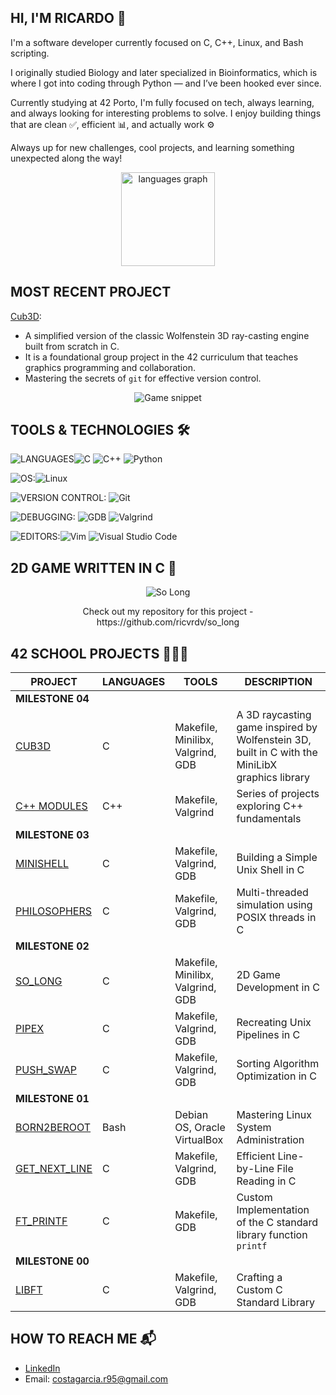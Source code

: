 ## HI, I'M RICARDO 👋
I'm a software developer currently focused on C, C++, Linux, and Bash scripting.

I originally studied Biology and later specialized in Bioinformatics, which is where I got into coding through Python — and I’ve been hooked ever since.

Currently studying at 42 Porto, I'm fully focused on tech, always learning, and always looking for interesting problems to solve. I enjoy building things that are clean ✅, efficient 📊, and actually work ⚙️

Always up for new challenges, cool projects, and learning something unexpected along the way!

<div align="center">
  <img src="https://github-readme-stats.vercel.app/api/top-langs?username=ricvrdv&locale=en&hide_title=false&layout=compact&card_width=320&langs_count=5&theme=merko&hide_border=true&order=2" height="150" alt="languages graph"  />
</div>

## MOST RECENT PROJECT
[Cub3D](https://github.com/ricvrdv/cub3d):
- A simplified version of the classic Wolfenstein 3D ray-casting engine built from scratch in C.
- It is a foundational group project in the 42 curriculum that teaches graphics programming and collaboration.
- Mastering the secrets of `git` for effective version control.

<p align="center">
  <img src="https://github.com/ricvrdv/cub3d/blob/main/cub3d.gif" alt="Game snippet"
</p>

## TOOLS & TECHNOLOGIES 🛠️

![LANGUAGES](https://img.shields.io/badge/LANGUAGES:-DD0031?style=for-the-badge&color=white)![C](https://img.shields.io/badge/C-00599C?style=for-the-badge&logo=c&logoColor=white) ![C++](https://img.shields.io/badge/C++-00599C?style=for-the-badge&logo=c%2B%2B&logoColor=white) ![Python](https://img.shields.io/badge/Python-3776AB?style=for-the-badge&logo=python&logoColor=white)

![OS:](https://img.shields.io/badge/OS:-DD0031?style=for-the-badge&color=white)![Linux](https://img.shields.io/badge/Linux-FCC624?style=for-the-badge&logo=linux&logoColor=black)

![VERSION CONTROL:](https://img.shields.io/badge/VERSION_CONTROL:-DD0031?style=for-the-badge&color=white) ![Git](https://img.shields.io/badge/Git-F05032?style=for-the-badge&logo=git&logoColor=white)

![DEBUGGING:](https://img.shields.io/badge/DEBUGGING:-DD0031?style=for-the-badge&color=white)
![GDB](https://img.shields.io/badge/GDB-DD0031?style=for-the-badge) 
![Valgrind](https://img.shields.io/badge/Valgrind-5E5E5E?style=for-the-badge)

![EDITORS:](https://img.shields.io/badge/EDITORS:-DD0031?style=for-the-badge&color=white)![Vim](https://img.shields.io/badge/Vim-019733?style=for-the-badge&logo=vim&logoColor=white) ![Visual Studio Code](https://img.shields.io/badge/VS_Code-007ACC?style=for-the-badge&logo=visual-studio-code&logoColor=white)

## 2D GAME WRITTEN IN C 🐸

<p align="center">
  <img src="https://github.com/ricvrdv/so_long/blob/main/so_long.gif" alt="So Long">
</p>

<div align="center">
  Check out my repository for this project - https://github.com/ricvrdv/so_long
</div>

## 42 SCHOOL PROJECTS 🧑🏻‍💻

| PROJECT | LANGUAGES | TOOLS | DESCRIPTION |
|---|---|---|---|
|**MILESTONE 04**|
| [CUB3D](https://github.com/ricvrdv/cub3d) | C | Makefile, Minilibx, Valgrind, GDB | A 3D raycasting game inspired by Wolfenstein 3D, built in C with the MiniLibX graphics library |
| [C++ MODULES](https://github.com/ricvrdv/cpp-modules/tree/main) | C++ | Makefile, Valgrind | Series of projects exploring C++ fundamentals |
|**MILESTONE 03**|
| [MINISHELL](https://github.com/ricvrdv/Minishell) | C | Makefile, Valgrind, GDB | Building a Simple Unix Shell in C |
| [PHILOSOPHERS](https://github.com/ricvrdv/philosophers) | C | Makefile, Valgrind, GDB | Multi-threaded simulation using POSIX threads in C |
|**MILESTONE 02**|
| [SO_LONG](https://github.com/ricvrdv/so_long) | C | Makefile, Minilibx, Valgrind, GDB | 2D Game Development in C |
| [PIPEX](https://github.com/ricvrdv/pipex) | C | Makefile, Valgrind, GDB | Recreating Unix Pipelines in C |
| [PUSH_SWAP](https://github.com/ricvrdv/push_swap) | C | Makefile, Valgrind, GDB | Sorting Algorithm Optimization in C |
|**MILESTONE 01**|
| [BORN2BEROOT](https://github.com/ricvrdv/Born2beRoot) | Bash | Debian OS, Oracle VirtualBox | Mastering Linux System Administration |
| [GET_NEXT_LINE](https://github.com/ricvrdv/get_next_line) | C | Makefile, Valgrind, GDB | Efficient Line-by-Line File Reading in C |
| [FT_PRINTF](https://github.com/ricvrdv/ft_printf) | C | Makefile, GDB | Custom Implementation of the C standard library function `printf` |
|**MILESTONE 00**|
| [LIBFT](https://github.com/ricvrdv/libft) | C | Makefile, Valgrind, GDB | Crafting a Custom C Standard Library |

## HOW TO REACH ME 📬
- [LinkedIn](https://www.linkedin.com/in/ricardo-costa-garcia/)
- Email: costagarcia.r95@gmail.com
